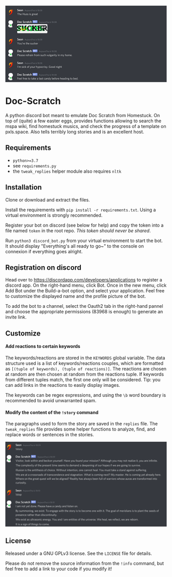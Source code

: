 ![Doc being a good host](images/interactions.png "Doc being a good host")


# Doc-Scratch
A python discord bot meant to emulate Doc Scratch from Homestuck.
On top of (quite) a few easter eggs, provides functions allowing to search the mspa wiki, find homestuck musics, and check the progress of a template on pxls.space.
Also tells terribly long stories and is an excellent host.

## Requirements
* `python>=3.7`
* see `requirements.py`
* the `tweak_replies` helper module also requires `nltk`

## Installation
Clone or download and extract the files.

Install the requirements with `pip install -r requirements.txt`. Using a virtual environment is strongly recommended.

Register your bot on discord (see below for help) and copy the token into a file named `token` in the root repo. *This token should never be shared*.

Run `python3 discord_bot.py` from your virtual environment to start the bot. 
It should display "Everything's all ready to go~" to the console on connexion if everything goes alright.

## Registration on discord

Head over to https://discordapp.com/developers/applications to register a discord app. 
On the right-hand menu, click Bot. Once in the new menu, click Add Bot under the Build-a-bot option, and select your application.
Feel free to customize the displayed name and the profile picture of the bot.

To add the bot to a channel, select the Oauth2 tab in the right-hand pannel and choose the appropriate permissions (83968 is enough) to generate an invite link.

## Customize
#### Add reactions to certain keywords
The keywords/reactions are stored in the `KEYWORDS` global variable. 
The data structure used is a list of keywords/reactions couples, which are formatted as `[(tuple of keywords), (tuple of reactions)]`. 
The reactions are chosen at random are then chosen at random from the reactions tuple. If keywords from different tuples match, the first one only will be considered. Tip: you can add links in the reactions to easily display images. 

The keywords can be regex expressions, and using the `\b` word boundary is recommended to avoid unwarranted spam.
#### Modify the content of the `!story` command
The paragraphs used to form the story are saved in the `replies` file. The `tweak_replies` file provides some helper functions to analyze, find, and replace words or sentences in the stories.

![Enlightening stories](images/story.png "Enlightening stories")


## License
Released under a GNU GPLv3 license. See the `LICENSE` file for details.

Please do not remove the source information from the `!info` command, but feel free to add a link to your code if you modify it!

